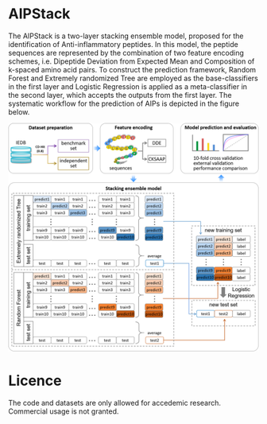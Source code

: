# AIPStack
The AIPStack is a two-layer stacking ensemble model, proposed for the identification of Anti-inflammatory peptides. In this model, the peptide sequences are represented by the combination of two feature encoding schemes, i.e. Dipeptide Deviation from Expected Mean and Composition of k-spaced amino acid pairs. To construct the prediction framework, Random Forest and Extremely randomized Tree are employed as the base-classifiers in the first layer and Logistic Regression is applied as a meta-classifier in the second layer, which accepts the outputs from the first layer. The systematic workflow for the prediction of AIPs is depicted in the figure below.


![Alt text](https://github.com/Nicole-DH/AIPStack/blob/master/img/flowchart.png)

# Licence
The code and datasets are only allowed for accedemic research. Commercial usage is not granted.
